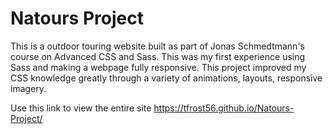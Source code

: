 # Natours Project

This is a outdoor touring website built as part of Jonas Schmedtmann's course on Advanced CSS and Sass. This was my first experience using Sass and making a webpage fully responsive. This project improved my CSS knowledge greatly through a variety of animations, layouts, responsive imagery. 

Use this link to view the entire site 
https://tfrost56.github.io/Natours-Project/
